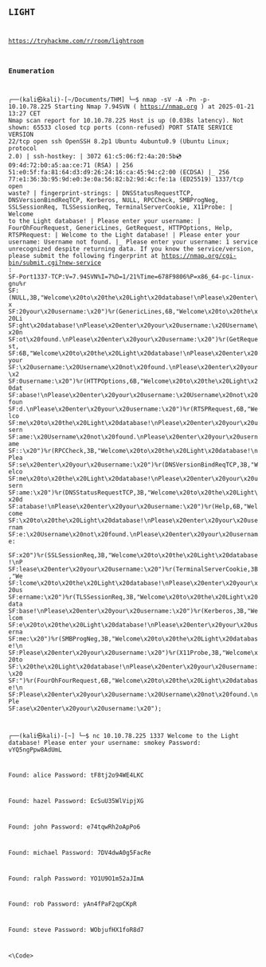 <Code>

## LIGHT

https://tryhackme.com/r/room/lightroom

### Enumeration
  
┌──(kali㉿kali)-[~/Documents/THM]
└─$ nmap -sV -A -Pn  -p- 10.10.78.225
Starting Nmap 7.94SVN ( https://nmap.org ) at 2025-01-21 13:27 CET
Nmap scan report for 10.10.78.225
Host is up (0.038s latency).
Not shown: 65533 closed tcp ports (conn-refused)
PORT     STATE SERVICE VERSION
22/tcp   open  ssh     OpenSSH 8.2p1 Ubuntu 4ubuntu0.9 (Ubuntu Linux; protocol 2.0)
| ssh-hostkey: 
|   3072 61:c5:06:f2:4a:20:5b:cd:09:4d:72:b0:a5:aa:ce:71 (RSA)
|   256 51:e0:5f:fa:81:64:d3:d9:26:24:16:ca:45:94:c2:00 (ECDSA)
|_  256 77:e1:36:3b:95:9d:e0:3e:0a:56:82:b2:9d:4c:fe:1a (ED25519)
1337/tcp open  waste?
| fingerprint-strings: 
|   DNSStatusRequestTCP, DNSVersionBindReqTCP, Kerberos, NULL, RPCCheck, SMBProgNeg, SSLSessionReq, TLSSessionReq, TerminalServerCookie, X11Probe: 
|     Welcome to the Light database!
|     Please enter your username:
|   FourOhFourRequest, GenericLines, GetRequest, HTTPOptions, Help, RTSPRequest: 
|     Welcome to the Light database!
|     Please enter your username: Username not found.
|_    Please enter your username:
1 service unrecognized despite returning data. If you know the service/version, please submit the following fingerprint at https://nmap.org/cgi-bin/submit.cgi?new-service :
SF-Port1337-TCP:V=7.94SVN%I=7%D=1/21%Time=678F9806%P=x86_64-pc-linux-gnu%r
SF:(NULL,3B,"Welcome\x20to\x20the\x20Light\x20database!\nPlease\x20enter\x
SF:20your\x20username:\x20")%r(GenericLines,6B,"Welcome\x20to\x20the\x20Li
SF:ght\x20database!\nPlease\x20enter\x20your\x20username:\x20Username\x20n
SF:ot\x20found\.\nPlease\x20enter\x20your\x20username:\x20")%r(GetRequest,
SF:6B,"Welcome\x20to\x20the\x20Light\x20database!\nPlease\x20enter\x20your
SF:\x20username:\x20Username\x20not\x20found\.\nPlease\x20enter\x20your\x2
SF:0username:\x20")%r(HTTPOptions,6B,"Welcome\x20to\x20the\x20Light\x20dat
SF:abase!\nPlease\x20enter\x20your\x20username:\x20Username\x20not\x20foun
SF:d\.\nPlease\x20enter\x20your\x20username:\x20")%r(RTSPRequest,6B,"Welco
SF:me\x20to\x20the\x20Light\x20database!\nPlease\x20enter\x20your\x20usern
SF:ame:\x20Username\x20not\x20found\.\nPlease\x20enter\x20your\x20username
SF::\x20")%r(RPCCheck,3B,"Welcome\x20to\x20the\x20Light\x20database!\nPlea
SF:se\x20enter\x20your\x20username:\x20")%r(DNSVersionBindReqTCP,3B,"Welco
SF:me\x20to\x20the\x20Light\x20database!\nPlease\x20enter\x20your\x20usern
SF:ame:\x20")%r(DNSStatusRequestTCP,3B,"Welcome\x20to\x20the\x20Light\x20d
SF:atabase!\nPlease\x20enter\x20your\x20username:\x20")%r(Help,6B,"Welcome
SF:\x20to\x20the\x20Light\x20database!\nPlease\x20enter\x20your\x20usernam
SF:e:\x20Username\x20not\x20found\.\nPlease\x20enter\x20your\x20username:\
SF:x20")%r(SSLSessionReq,3B,"Welcome\x20to\x20the\x20Light\x20database!\nP
SF:lease\x20enter\x20your\x20username:\x20")%r(TerminalServerCookie,3B,"We
SF:lcome\x20to\x20the\x20Light\x20database!\nPlease\x20enter\x20your\x20us
SF:ername:\x20")%r(TLSSessionReq,3B,"Welcome\x20to\x20the\x20Light\x20data
SF:base!\nPlease\x20enter\x20your\x20username:\x20")%r(Kerberos,3B,"Welcom
SF:e\x20to\x20the\x20Light\x20database!\nPlease\x20enter\x20your\x20userna
SF:me:\x20")%r(SMBProgNeg,3B,"Welcome\x20to\x20the\x20Light\x20database!\n
SF:Please\x20enter\x20your\x20username:\x20")%r(X11Probe,3B,"Welcome\x20to
SF:\x20the\x20Light\x20database!\nPlease\x20enter\x20your\x20username:\x20
SF:")%r(FourOhFourRequest,6B,"Welcome\x20to\x20the\x20Light\x20database!\n
SF:Please\x20enter\x20your\x20username:\x20Username\x20not\x20found\.\nPle
SF:ase\x20enter\x20your\x20username:\x20");


┌──(kali㉿kali)-[~]
└─$ nc 10.10.78.225 1337
Welcome to the Light database!
Please enter your username: smokey
Password: vYQ5ngPpw8AdUmL


Found: alice
Password: tF8tj2o94WE4LKC

Found: hazel
Password: EcSuU35WlVipjXG

Found: john
Password: e74tqwRh2oApPo6

Found: michael
Password: 7DV4dwA0g5FacRe

Found: ralph
Password: YO1U9O1m52aJImA

Found: rob
Password: yAn4fPaF2qpCKpR

Found: steve
Password: WObjufHX1foR8d7


<\Code>
